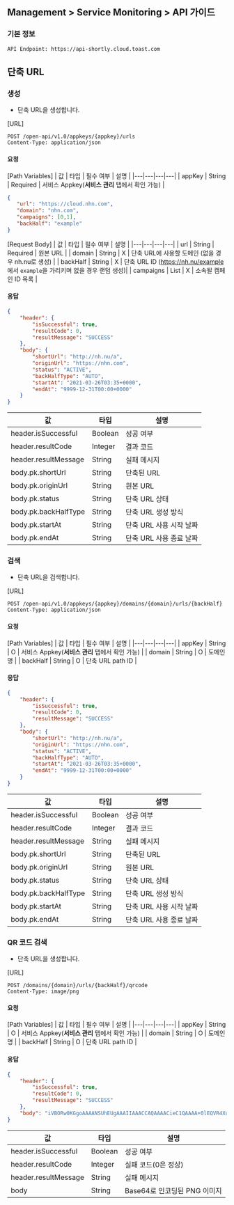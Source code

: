 ## Management > Service Monitoring > API 가이드

### 기본 정보
```
API Endpoint: https://api-shortly.cloud.toast.com
```

## 단축 URL

### 생성
- 단축 URL을 생성합니다.

[URL]
```http
POST /open-api/v1.0/appkeys/{appkey}/urls
Content-Type: application/json
```

#### 요청

[Path Variables]
| 값 |	타입 | 필수 여부 | 설명 |
|---|---|---|---|
| appKey | String | Required | 서비스 Appkey(**서비스 관리** 탭에서 확인 가능) |

```json
{
   "url": "https://cloud.nhn.com",
   "domain": "nhn.com",
   "campaigns": [0,1],
   "backHalf": "example"
}
```

[Request Body]
| 값 |	타입 | 필수 여부 | 설명 |
|---|---|---|---|
| url | String | Required | 원본 URL |
| domain | String | X | 단축 URL에 사용할 도메인 (없을 경우 nh.nu로 생성) |
| backHalf | String | X | 단축 URL ID (https://nh.nu/example 에서 `example`을 가리키며 없을 경우 랜덤 생성)|
| campaigns | List<String> | X | 소속될 캠페인 ID 목록 |

#### 응답
```json
{
    "header": {
        "isSuccessful": true,
        "resultCode": 0,
        "resultMessage": "SUCCESS"
    },
    "body": {
        "shortUrl": "http://nh.nu/a",
        "originUrl": "https://nhn.com",
        "status": "ACTIVE",
        "backHalfType": "AUTO",
        "startAt": "2021-03-26T03:35+0000",
        "endAt": "9999-12-31T00:00+0000"
    }
}
```

| 값 | 타입 | 설명 |
|---|---|---|
| header.isSuccessful | Boolean | 성공 여부 |
| header.resultCode | Integer | 결과 코드 |
| header.resultMessage | String | 실패 메시지 |
| body.pk.shortUrl | String | 단축된 URL |
| body.pk.originUrl | String | 원본 URL |
| body.pk.status | String | 단축 URL 상태 |
| body.pk.backHalfType | String | 단축 URL 생성 방식 |
| body.pk.startAt | String | 단축 URL 사용 시작 날짜 |
| body.pk.endAt | String | 단축 URL 사용 종료 날짜 |

### 검색
- 단축 URL을 검색합니다.

[URL]
```http
POST /open-api/v1.0/appkeys/{appkey}/domains/{domain}/urls/{backHalf}
Content-Type: application/json
```

#### 요청

[Path Variables]
| 값 |	타입 | 필수 여부 | 설명 |
|---|---|---|---|
| appKey | String | O | 서비스 Appkey(**서비스 관리** 탭에서 확인 가능) |
| domain | String | O | 도메인 명 |
| backHalf | String | O | 단축 URL path ID |


#### 응답
```json
{
    "header": {
        "isSuccessful": true,
        "resultCode": 0,
        "resultMessage": "SUCCESS"
    },
    "body": {
        "shortUrl": "http://nh.nu/a",
        "originUrl": "https://nhn.com",
        "status": "ACTIVE",
        "backHalfType": "AUTO",
        "startAt": "2021-03-26T03:35+0000",
        "endAt": "9999-12-31T00:00+0000"
    }
}
```

| 값 | 타입 | 설명 |
|---|---|---|
| header.isSuccessful | Boolean | 성공 여부 |
| header.resultCode | Integer | 결과 코드 |
| header.resultMessage | String | 실패 메시지 |
| body.pk.shortUrl | String | 단축된 URL |
| body.pk.originUrl | String | 원본 URL |
| body.pk.status | String | 단축 URL 상태 |
| body.pk.backHalfType | String | 단축 URL 생성 방식 |
| body.pk.startAt | String | 단축 URL 사용 시작 날짜 |
| body.pk.endAt | String | 단축 URL 사용 종료 날짜 |



### QR 코드 검색
- 단축 URL을 생성합니다.

[URL]
```http
POST /domains/{domain}/urls/{backHalf}/qrcode
Content-Type: image/png
```

#### 요청

[Path Variables]
| 값 |	타입 | 필수 여부 | 설명 |
|---|---|---|---|
| appKey | String | O | 서비스 Appkey(**서비스 관리** 탭에서 확인 가능) |
| domain | String | O | 도메인 명 |
| backHalf | String | O | 단축 URL path ID |

#### 응답
```json
{
    "header": {
        "isSuccessful": true,
        "resultCode": 0,
        "resultMessage": "SUCCESS"
    },
    "body": "iVBORw0KGgoAAAANSUhEUgAAAIIAAACCAQAAAACieC1QAAAA+0lEQVR4Xu3UsZHEIAwFUO0QkO024BnaIKMlbwNnuwHTkjO3wYwasDMCBp18wbHrxFJ6t4rMCzTigwE61QIf+ZOSAGizNILRCFIuj0yRPzQyeqoeZ9AKVjB6ScN66nMtlGmD0y4uhfPB2eN7Ypdy1JSPpUbSsHTPTNXqBEL6CtCDU8kdMC4urm0XAqGJuA+N9jcfiZS7L73FqaUqkfRcu4HMTk4jPHDpvdvbzCKpgcd2fIgq2Xx342w9aeSnlcWqk+OOcThzS1UifJ95aWpoO5UI/6ezB3h5E2TCb0J5vKQqExoD7rnNLBHK6ZaRUSNHPnExcVXJW33kX8g3k5xLHpTtgoMAAAAASUVORK5CYII="
}
```

| 값 | 타입 | 설명 |
|---|---|---|
| header.isSuccessful | Boolean | 성공 여부 |
| header.resultCode | Integer | 실패 코드(0은 정상) |
| header.resultMessage | String | 실패 메시지 |
| body | String | Base64로 인코딩된 PNG 이미지 |
